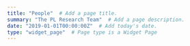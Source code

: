 ```yaml
---
title: "People"  # Add a page title.
summary: "The PL Research Team"  # Add a page description.
date: "2019-01-01T00:00:00Z"  # Add today's date.
type: "widget_page"  # Page type is a Widget Page
---
```

